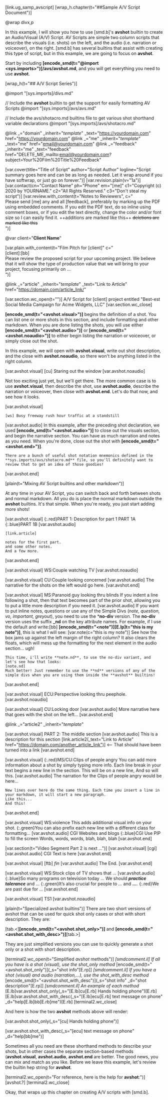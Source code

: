 
[link.ug_samp_avscript]
[wrap_h.chapter(t="##Sample A/V Script Document")]

@wrap divx,p

In this example, I will show you how to use [smd.b]'s **avshot** builtin to create an Audio/Visual (A/V) Script. AV Scripts are simple two column scripts that describe the visuals (i.e. shots) on the left, and the audio (i.e. narration or voiceover), on the right. [smd.b] has several builtins that assist with creating this type of script, but in this example, we are going to focus on **avshot**.

Start by including **[encode_smd(t="@import <sys.imports>")]/avs/avshot.md**, and you will get everything you need to use **avshot**.

[wrap_h(t="## A/V Script Series")]

@import "[sys.imports]/divs.md"

// Include the **avshot** builtin to get the support for easily formatting AV Scripts
@import "[sys.imports]/avs/avs.md"

// Include the avs/shotacro.md builtins file to get various shot shorthand variable declarations
@import "[sys.imports]/avs/shotacro.md"

@link _="domain" _inherit="_template_" _text="https://yourdomain.com" href="https://yourdomain.com"
@link _="me" _inherit="_template_" _text="me" href="email@yourdomain.com"
@link _="feedback" _inherit="me" _text="feedback" href="DELETE_ME_mailto:email@yourdomain.com?subject=Your%20Film%20Title%20Feedback"

[var.cover(title="Title of Script" author="Script Author" logline="Script summary goes here and can be as long as needed. Let it wrap around if you have softwrap, or just go on forever.")]
[var.revision.plain(v="1a")]
[var.contact(cn="Contact Name" ph="Phone" em="[me]" c1="Copyright (c) 2020 by YOURNAME." c2="All Rights Reserved." c3="Don't steal my script")]
[var.review.with_content(t="Notes to Reviewers", c="\
    Please send [me] any and all [feedback], preferably by marking up the PDF using embedded comments. If you edit the PDF text, do so inline using comment boxes, or if you edit the text directly, change the color and/or font size so I can easily find it. ++additions are marked like this++ ~~deletions are marked like this~~\
")]

@var client="**Client Name**"

[var.plain.with_content(t="Film Pitch for [client]" c="\
    [client]:[bb]\
    Please review the proposed script for your upcoming project. We believe that it will show the type of production value that we will bring to your project, focusing primarily on ...\
")]

@link _="article" _inherit="_template_" _text="Link to Article" href="https://domain.com/article_link/"

[var.section.wc_open(t="")]
    A/V Script for [client] project entitled "Best-est Social Media Campaign for Acme Widgets, LLC"
[var.section.wc_close]

**[encode_smd(t="<avshot.visual>")]** begins the definition of a shot. You can list one or more shots in this section, and include formatting and other markdown. When you are done listing the shots, you will use either **[encode_smd(t="<avshot.audio>")]** or **[encode_smd(t="<avshot.noaudio>")]** to either begin listing the narration or voiceover, or simply close out the shot. 

In this example, we will open with **avshot.visual**, write out shot description, and the close with **avshot.noaudio**, so there won't be anything listed in the right column.

[var.avshot.visual]
    [cu] Staring out the window
[var.avshot.noaudio]

Not too exciting just yet, but we'll get there. The more common case is to use **avshot.visual**, then describe the shot, use **avshot.audio**, describe the narration or voiceover, then close with **avshot.end**. Let's do that now, and see how it looks.

[var.avshot.visual]

    [ws] Busy freeway rush hour traffic at a standstill

[var.avshot.audio]
    In this example, after the preceding shot declaration, we used **[encode_smd(t="<avshot.audio>")]** to close out the visuals section, and begin the narrative section. You can have as much narration and notes as you need. When you're done, close out the shot with **[encode_smd(t="<avshot.end>")]**.

    There are a bunch of useful shot notation mnemonics defined in the **sys.imports/avs/shotacro.md** file, so you'll definitely want to review that to get an idea of those goodies!

[var.avshot.end]

[plain(t="Mixing AV Script builtins and other markdown")]

At any time in your AV Script, you can switch back and forth between shots and normal markdown. All you do is place the normal markdown outside the **avshot** builtins. It's that simple. When you're ready, you just start adding more shots!

[var.avshot.visual]
    {:.red}PART 1: Description for part 1
    PART 1A
    {:.blue}PART 1B
[var.avshot.audio]

    [link.article]

    notes for the first part.
    and some other notes.
    And a few more.
[var.avshot.end]

[var.avshot.visual]
    WS:Couple watching TV
[var.avshot.noaudio]

[var.avshot.visual]
    CU:Couple looking concerned
[var.avshot.audio]
    The narrative for the shots on the left would go here.
[var.avshot.end]

[var.avshot.visual]
    MS:Paranoid guy looking thru blinds
    If you indent a line following a shot, then that text becomes part of the prior shot, allowing you to put a little more description if you need it.
[var.avshot.audio]
    If you want to put inline notes, questions or use any of the Simple Divs (*note, question, vo, important, greyout*), you need to use the ***no-div** version. The **no-div** version uses the suffix **_nd** on the key attribute names. For example, if I use the default and write:[bb] **[encode_smd(t="<note")][E.lp]t="this is my note")]**, this is what I will see:
    [var.note(c="this is my note")]
    See how the box jams up against the left margin of the right column? It also clears the floats, which will mess up the formatting for the next element in the audio section... ugh! 

    This time, i'll write **note.nd**, to use the no-div variant, and let's see how that looks:
    [note.nd]
    Much better! Just remember to use the **nd** versions of any of the simple divs when you are using them inside the **avshot** builtins! 
[var.avshot.end]

[var.avshot.visual]
    ECU:Perspective looking thru peephole.
[var.avshot.noaudio]

[var.avshot.visual]
    CU:Locking door
[var.avshot.audio]
    More narrative here that goes with the shot on the left...
[var.avshot.end]

@link _="article2" _inherit="_template_"

[var.avshot.visual]
    PART 2: The middle section
[var.avshot.audio]
    This is a description for this section
    [link.article2(_text="Link to Article" href="https://domain.com/another_article_link")] <-- That should have been turned into a link
[var.avshot.end]

[var.avshot.visual]
    {:.red}MS/CU:Clips of people angry
    You can add more information about a shot by simply typing more info. Each line break in your text begins a new line in the section.
    This will be on a new line,
    And so will this.
[var.avshot.audio]
    The narration for the Clips of people angry would be here...

    New lines over here do the same thing. Each time you insert a line in your markdown, it will start a new paragraph.
    Like this...
    And this!
[var.avshot.end]

[var.avshot.visual]
    WS:violence
    This adds additional visual info on your shot.
    {:.green}You can also prefix each new line with a different class for formatting...
[var.avshot.audio]
    CGI Websites and blogs
    {:.blue}CGI Use PIP to fill the screen
    Words, words, words, blah, blah, blah
[var.avshot.end]

[var.section(t="Video Segment Part 2 is next ...")]
[var.avshot.visual]
    [cgi]
[var.avshot.audio]
    CGI Text is here
[var.avshot.end]

[var.avshot.visual]
    [ftb] *fin*
[var.avshot.audio]
    The End.
[var.avshot.end]

[var.avshot.visual]
    WS:Stock clips of TV shows that ...
[var.avshot.audio]
    {:.blue}So many programs on television today ...
    We should ***practice tolerance*** and ...
    {:.green}It’s also crucial for people to *...* and **...**.
    {:.red}We are past due for ...
[var.avshot.end]

[var.avshot.visual]
    TS1
[var.avshot.noaudio]

[plain(t="Specialized avshot builtins")]
There are two short versions of avshot that can be used for quick shot only cases or shot with short description. They are:

[tab.<]**[encode_smd(t="<avshot.shot_only>")]** and **[encode_smd(t="<avshot.shot_with_desc>")]**[tab.>]

They are just simplified versions you can use to quickly generate a shot only or a shot with short description.

[terminal2.wc_open(t="Simplified *avshot* methods")]
    *[smdcomment.il] If all you have is a shot (visual), use the shot_only method*
    [encode_smd(t="<avshot.shot_only")](_s="shot info"[E.rp]]
    *[smdcomment.il] If you have a shot (visual) and audio (narration,...), use the shot_with_desc method*
    [encode_smd(t="<avshot.shot_with_desc")](_s="shot info" _d="shot description"[E.rp]]
    *[smdcomment.il] An example of each method*
    [E.lb]var.avshot.shot_only(_s="[E.lb]cu[E.rb] Hands holding phone")[E.rb]
    [E.lb]var.avshot.shot_with_desc(_s="[E.lb]ecu[E.rb] text message on phone" _d="help[E.lb]bb[E.rb]me")[E.rb]
[terminal2.wc_close]

And here is how the two **avshot** methods above will render:

[var.avshot.shot_only(_s="[cu] Hands holding phone")]

[var.avshot.shot_with_desc(_s="[ecu] text message on phone" _d="help[bb]me")]

Sometimes all you need are these shorthand methods to describe your shots, but in other cases the separate section-based methods (**avshot.visual**, **avshot.audio**, **avshot.end** are better. The good news, you can mix and match as you like. Before we leave this example, let's review the builtin hep string for **avshot**.

[terminal2.wc_open(t="For reference, here is the help for **avshot**:")]
[avshot.?]
[terminal2.wc_close]

Okay, that wraps up this chapter on creating A/V scripts with [smd.b].
